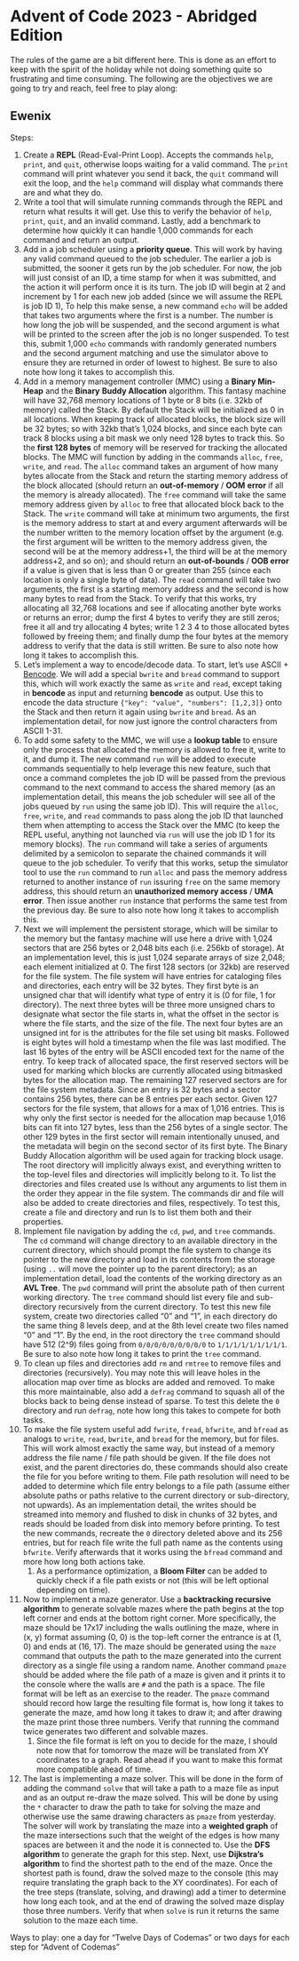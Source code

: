 # Advent of Code 2023 - Abridged Edition

The rules of the game are a bit different here. This is done as an effort to keep with the spirit of the holiday while not doing something quite so frustrating and time consuming.
The following are the objectives we are going to try and reach, feel free to play along:

## Ewenix

Steps:

1. Create a **REPL** (Read-Eval-Print Loop). Accepts the commands `help`, `print`, and `quit`, otherwise loops waiting for a valid command. The `print` command will print whatever you send it back, the `quit` command will exit the loop, and the `help` command will display what commands there are and what they do.
2. Write a tool that will simulate running commands through the REPL and return what results it will get. Use this to verify the behavior of `help`, `print`, `quit`, and an invalid command. Lastly, add a benchmark to determine how quickly it can handle 1,000 commands for each command and return an output.
3. Add in a job scheduler using a **priority queue**. This will work by having any valid command queued to the job scheduler. The earlier a job is submitted, the sooner it gets run by the job scheduler. For now, the job will just consist of an ID, a time stamp for when it was submitted, and the action it will perform once it is its turn. The job ID will begin at 2 and increment by 1 for each new job added (since we will assume the REPL is job ID 1), To help this make sense, a new command `echo` will be added that takes two arguments where the first is a number. The number is how long the job will be suspended, and the second argument is what will be printed to the screen after the job is no longer suspended. To test this, submit 1,000 `echo` commands with randomly generated numbers and the second argument matching and use the simulator above to ensure they are returned in order of lowest to highest. Be sure to also note how long it takes to accomplish this.
4. Add in a memory management controller (MMC) using a **Binary Min-Heap** and the **Binary** **Buddy Allocation** algorithm. This fantasy machine will have 32,768 memory locations of 1 byte or 8 bits (i.e. 32kb of memory) called the Stack. By default the Stack will be initialized as 0 in all locations. When keeping track of allocated blocks, the block size will be 32 bytes; so with 32kb that’s 1,024 blocks, and since each byte can track 8 blocks using a bit mask we only need 128 bytes to track this. So the **first 128 bytes** of memory will be reserved for tracking the allocated blocks. The MMC will function by adding in the commands `alloc`, `free`, `write`, and `read`. The `alloc` command takes an argument of how many bytes allocate from the Stack and return the starting memory address of the block allocated (should return an **out-of-memory** / **OOM** **error** if all the memory is already allocated). The `free` command will take the same memory address given by `alloc` to free that allocated block back to the Stack. The `write` command will take at minimum two arguments, the first is the memory address to start at and every argument afterwards will be the number written to the memory location offset by the argument (e.g. the first argument will be written to the memory address given, the second will be at the memory address+1, the third will be at the memory address+2, and so on); and should return an **out-of-bounds** / **OOB error** if a value is given that is less than 0 or greater than 255 (since each location is only a single byte of data). The `read` command will take two arguments, the first is a starting memory address and the second is how many bytes to read from the Stack. To verify that this works, try allocating all 32,768 locations and see if allocating another byte works or returns an error; dump the first 4 bytes to verify they are still zeros; free it all and try allocating 4 bytes; write 1 2 3 4 to those allocated bytes followed by freeing them; and finally dump the four bytes at the memory address to verify that the data is still written. Be sure to also note how long it takes to accomplish this.
5. Let’s implement a way to encode/decode data. To start, let’s use ASCII + [Bencode](https://en.wikipedia.org/wiki/Bencode). We will add a special `bwrite` and `bread` command to support this, which will work exactly the same as `write` and `read`, except taking in **bencode** as input and returning **bencode** as output. Use this to encode the data structure `{"key": "value", "numbers": [1,2,3]}` onto the Stack and then return it again using `bwrite` and `bread`. As an implementation detail, for now just ignore the control characters from ASCII 1-31.
6. To add some safety to the MMC, we will use a **lookup table** to ensure only the process that allocated the memory is allowed to free it, write to it, and dump it. The new command `run` will be added to execute commands sequentially to help leverage this new feature, such that once a command completes the job ID will be passed from the previous command to the next command to access the shared memory (as an implementation detail, this means the job scheduler will see all of the jobs queued by `run` using the same job ID). This will require the `alloc`, `free`, `write`, and `read` commands to pass along the job ID that launched them when attempting to access the Stack over the MMC (to keep the REPL useful, anything not launched via `run` will use the job ID 1 for its memory blocks). The `run` command will take a series of arguments delimited by a semicolon to separate the chained commands it will queue to the job scheduler. To verify that this works, setup the simulator tool to use the `run` command to run `alloc` and pass the memory address returned to another instance of `run` issuring `free` on the same memory address, this should return an **unauthorized memory access** / **UMA error**. Then issue another `run` instance that performs the same test from the previous day. Be sure to also note how long it takes to accomplish this.
7. Next we will implement the persistent storage, which will be similar to the memory but the fantasy machine will use here a drive with 1,024 sectors that are 256 bytes or 2,048 bits each (i.e. 256kb of storage). At an implementation level, this is just 1,024 separate arrays of size 2,048; each element initialized at 0. The first 128 sectors (or 32kb) are reserved for the file system. The file system will have entries for cataloging files and directories, each entry will be 32 bytes. They first byte is an unsigned char that will identify what type of entry it is (0 for file, 1 for directory). The next three bytes will be three more unsigned chars to designate what sector the file starts in, what the offset in the sector is where the file starts, and the size of the file. The next four bytes are an unsigned int for is the attributes for the file set using bit masks. Followed is eight bytes  will hold a timestamp when the file was last modified. The last 16 bytes of the entry will be ASCII encoded text for the name of the entry. To keep track of allocated space, the first reserved sectors will be used for marking which blocks are currently allocated using bitmasked bytes for the allocation map. The remaining 127 reserved sectors are for the file system metadata. Since an entry is 32 bytes and a sector contains 256 bytes, there can be 8 entries per each sector. Given 127 sectors for the file system, that allows for a max of 1,016 entries. This is why only the first sector is needed for the allocation map because 1,016 bits can fit into 127 bytes, less than the 256 bytes of a single sector. The other 129 bytes in the first sector will remain intentionally unused, and the metadata will begin on the second sector of its first byte. The Binary Buddy Allocation algorithm will be used again for tracking block usage. The root directory will implicitly always exist, and everything written to the top-level files and directories will implicitly belong to it. To list the directories and files created use ls without any arguments to list them in the order they appear in the file system. The commands dir and file will also be added to create directories and files, respectively. To test this, create a file and directory and run ls to list them both and their properties.
8. Implement file navigation by adding the `cd`, `pwd`, and `tree` commands. The `cd` command will change directory to an available directory in the current directory, which should prompt the file system to change its pointer to the new directory and load in its contents from the storage (using `..` will move the pointer up to the parent directory); as an implementation detail, load the contents of the working directory as an **AVL Tree**. The `pwd` command will print the absolute path of then current working directory. The `tree` command should list every file and sub-directory recursively from the current directory. To test this new file system, create two directories called “0” and “1”, in each directory do the same thing 8 levels deep, and at the 8th level create two files named “0” and “1”. By the end, in the root directory the `tree` command should have 512 (2^9) files going from `0/0/0/0/0/0/0/0/0` to `1/1/1/1/1/1/1/1/1`. Be sure to also note how long it takes to print the `tree` command.
9. To clean up files and directories add `rm` and `rmtree` to remove files and directories (recursively). You may note this will leave holes in the allocation map over time as blocks are added and removed. To make this more maintainable, also add a `defrag` command to squash all of the blocks back to being dense instead of sparse. To test this delete the `0` directory and run `defrag`, note how long this takes to compete for both tasks.
10. To make the file system useful add `fwrite`, `fread`, `bfwrite`, and `bfread` as analogs to `write`, `read`, `bwrite`, and `bread` for the memory, but for files. This will work almost exactly the same way, but instead of a memory address the file name / file path should be given. If the file does not exist, and the parent directories do, these commands should also create the file for you before writing to them. File path resolution will need to be added to determine which file entry belongs to a file path (assume either absolute paths or paths relative to the current directory or sub-directory, not upwards). As an implementation detail, the writes should be streamed into memory and flushed to disk in chunks of 32 bytes, and reads should be loaded from disk into memory before printing. To test the new commands, recreate the `0` directory deleted above and its 256 entries, but for reach file write the full path name as the contents using `bfwrite`. Verify afterwards that it works using the `bfread` command and more how long both actions take.
    1. As a performance optimization, a **Bloom Filter** can be added to quickly check if a file path exists or not (this will be left optional depending on time).
11. Now to implement a maze generator. Use a **backtracking recursive algorithm** to generate solvable mazes where the path begins at the top left corner and ends at the bottom right corner. More specifically, the maze should be 17x17 including the walls outlining the maze, where in (x, y) format assuming (0, 0) is the top-left corner the entrance is at (1, 0) and ends at (16, 17). The maze should be generated using the `maze` command that outputs the path to the maze generated into the current directory as a single file using a random name. Another command `pmaze` should be added where the file path of a maze is given and it prints it to the console where the walls are `#` and the path is a space. The file format will be left as an exercise to the reader. The `pmaze` command should record how large the resulting file format is, how long it takes to generate the maze, amd how long it takes to draw it; and after drawing the maze print those three numbers. Verify that running the command twice generates two different and solvable mazes.
    1. Since the file format is left on you to decide for the maze, I should note now that for tomorrow the maze will be translated from XY coordinates to a graph. Read ahead if you want to make this format more compatible ahead of time.
12. The last is implementing a maze solver. This will be done in the form of adding the command `solve` that will take a path to a maze file as input and as an output re-draw the maze solved. This will be done by using the `*` character to draw the path to take for solving the maze and otherwise use the same drawing characters as `pmaze` from yesterday. The solver will work by translating the maze into a **weighted graph** of the maze intersections such that the weight of the edges is how many spaces are between it and the node it is connected to. Use the **DFS** **algorithm** to generate the graph for this step. Next, use **Dijkstra’s algorithm** to find the shortest path to the end of the maze. Once the shortest path is found, draw the solved maze to the console (this may require translating the graph back to the XY coordinates). For each of the tree steps (translate, solving, and drawing) add a timer to determine how long each took, and at the end of drawing the solved maze display those three numbers. Verify that when `solve` is run it returns the same solution to the maze each time.

Ways to play: one a day for “Twelve Days of Codemas” or two days for each step for “Advent of Codemas”
